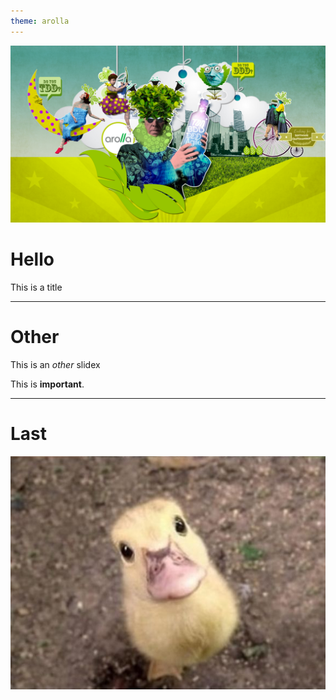 ```yaml
---
theme: arolla
---
```


![bg](background.png)

# Hello

This is a title

---

# Other

This is an *other* slidex

This is **important**.

<!--
This is a note for the speaker
-->

----

# Last

![w:500px](cute-duck.jpg)

